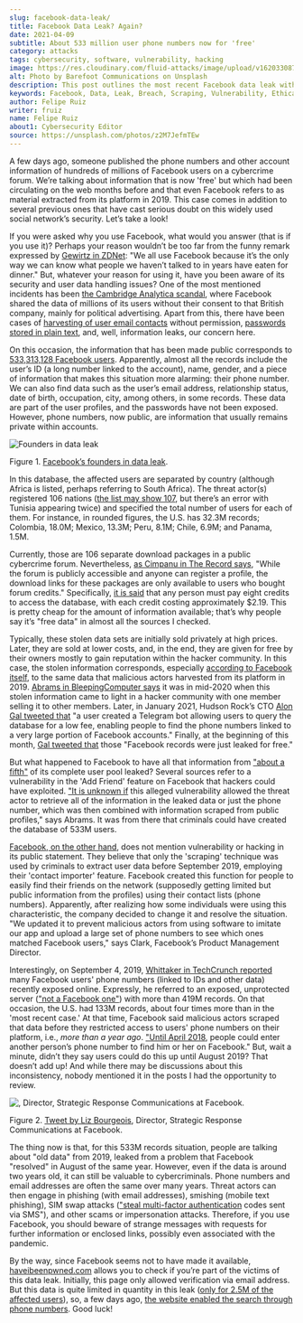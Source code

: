 ```yaml
---
slug: facebook-data-leak/
title: Facebook Data Leak? Again?
date: 2021-04-09
subtitle: About 533 million user phone numbers now for 'free'
category: attacks
tags: cybersecurity, software, vulnerability, hacking
image: https://res.cloudinary.com/fluid-attacks/image/upload/v1620330872/blog/facebook-data-leak/cover_u38ho9.webp
alt: Photo by Barefoot Communications on Unsplash
description: This post outlines the most recent Facebook data leak with approximately 533 million records, including users' phone numbers, now posted for free.
keywords: Facebook, Data, Leak, Breach, Scraping, Vulnerability, Ethical Hacking, Pentesting
author: Felipe Ruiz
writer: fruiz
name: Felipe Ruiz
about1: Cybersecurity Editor
source: https://unsplash.com/photos/z2M7JefmTEw
---
```


A few days ago, someone published the phone numbers and other account
information of hundreds of millions of Facebook users on a cybercrime
forum. We’re talking about information that is now 'free' but which had
been circulating on the web months before and that even Facebook refers
to as material extracted from its platform in 2019. This case comes in
addition to several previous ones that have cast serious doubt on this
widely used social network’s security. Let’s take a look\!

If you were asked why you use Facebook, what would you answer (that is
if you use it)? Perhaps your reason wouldn’t be too far from the funny
remark expressed by [Gewirtz in
ZDNet](https://www.zdnet.com/article/new-poll-shows-facebooks-severe-trust-problem/):
"We all use Facebook because it’s the only way we can know what people
we haven’t talked to in years have eaten for dinner." But, whatever your
reason for using it, have you been aware of its security and user data
handling issues? One of the most mentioned incidents has been [the
Cambridge Analytica
scandal](https://en.wikipedia.org/wiki/Facebook%E2%80%93Cambridge_Analytica_data_scandal),
where Facebook shared the data of millions of its users without their
consent to that British company, mainly for political advertising. Apart
from this, there have been cases of [harvesting of user email
contacts](https://www.zdnet.com/article/facebook-harvested-1-5-million-user-email-contacts-without-permission/)
without permission, [passwords stored in plain
text](https://www.zdnet.com/article/facebook-we-stored-hundreds-of-millions-of-passwords-in-plain-text/),
and, well, information leaks, our concern here.

On this occasion, the information that has been made public corresponds
to [533,313,128 Facebook
users](https://www.bleepingcomputer.com/news/security/533-million-facebook-users-phone-numbers-leaked-on-hacker-forum/).
Apparently, almost all the records include the user’s ID (a long number
linked to the account), name, gender, and a piece of information that
makes this situation more alarming: their phone number. We can also find
data such as the user’s email address, relationship status, date of
birth, occupation, city, among others, in some records. These data are
part of the user profiles, and the passwords have not been exposed.
However, phone numbers, now public, are information that usually remains
private within accounts.

<div class="imgblock">

![Founders in data leak](https://res.cloudinary.com/fluid-attacks/image/upload/v1620330871/blog/facebook-data-leak/founders_hnumfx.webp)

<div class="title">

Figure 1. [Facebook’s founders in data
leak](https://www.bleepingcomputer.com/news/security/533-million-facebook-users-phone-numbers-leaked-on-hacker-forum/).

</div>

</div>

In this database, the affected users are separated by country (although
Africa is listed, perhaps referring to South Africa). The threat
actor(s) registered 106 nations ([the list may
show 107](https://threadreaderapp.com/thread/1349671294808285184.html),
but there’s an error with Tunisia appearing twice) and specified the
total number of users for each of them. For instance, in rounded
figures, the U.S. has 32.3M records; Colombia, 18.0M; Mexico, 13.3M;
Peru, 8.1M; Chile, 6.9M; and Panama, 1.5M.

Currently, those are 106 separate download packages in a public
cybercrime forum. Nevertheless, [as Cimpanu in The Record
says](https://therecord.media/phone-numbers-for-533-million-facebook-users-leaked-on-hacking-forum/),
"While the forum is publicly accessible and anyone can register a
profile, the download links for these packages are only available to
users who bought forum credits." Specifically, [it is
said](https://www.bleepingcomputer.com/news/security/533-million-facebook-users-phone-numbers-leaked-on-hacker-forum/)
that any person must pay eight credits to access the database, with each
credit costing approximately $2.19. This is pretty cheap for the amount
of information available; that’s why people say it’s "free data" in
almost all the sources I checked.

<cta-banner
  buttontxt="Read more"
  link="/solutions/vulnerability-management/"
  title="Get started with Fluid Attacks' Vulnerability Management solution
  right now"
/>

Typically, these stolen data sets are initially sold privately at high
prices. Later, they are sold at lower costs, and, in the end, they are
given for free by their owners mostly to gain reputation within the
hacker community. In this case, the stolen information corresponds,
especially [according to Facebook
itself](https://about.fb.com/news/2021/04/facts-on-news-reports-about-facebook-data/),
to the same data that malicious actors harvested from its platform in 2019.
[Abrams in BleepingComputer says](https://www.bleepingcomputer.com/news/security/533-million-facebook-users-phone-numbers-leaked-on-hacker-forum/)
it was in mid-2020 when this stolen information came to light in a
hacker community with one member selling it to other members. Later, in
January 2021, Hudson Rock’s CTO [Alon Gal tweeted
that](https://twitter.com/UnderTheBreach/status/1349674272227266563) "a
user created a Telegram bot allowing users to query the database for a
low fee, enabling people to find the phone numbers linked to a very
large portion of Facebook accounts." Finally, at the beginning of this
month, [Gal tweeted
that](https://twitter.com/UnderTheBreach/status/1378314424239460352)
those "Facebook records were just leaked for free."

But what happened to Facebook to have all that information from ["about
a
fifth"](https://therecord.media/phone-numbers-for-533-million-facebook-users-leaked-on-hacking-forum/)
of its complete user pool leaked? Several sources refer to a
vulnerability in the 'Add Friend' feature on Facebook that hackers could
have exploited. ["It is unknown
if](https://www.bleepingcomputer.com/news/security/533-million-facebook-users-phone-numbers-leaked-on-hacker-forum/)
this alleged vulnerability allowed the threat actor to retrieve all of
the information in the leaked data or just the phone number, which was
then combined with information scraped from public profiles," says
Abrams. It was from there that criminals could have created the database
of 533M users.

[Facebook, on the other
hand](https://about.fb.com/news/2021/04/facts-on-news-reports-about-facebook-data/),
does not mention vulnerability or hacking in its public statement. They
believe that only the 'scraping' technique was used by criminals to
extract user data before September 2019, employing their 'contact
importer' feature. Facebook created this function for people to easily
find their friends on the network (supposedly getting limited but public
information from the profiles) using their contact lists (phone
numbers). Apparently, after realizing how some individuals were using
this characteristic, the company decided to change it and resolve the
situation. "We updated it to prevent malicious actors from using
software to imitate our app and upload a large set of phone numbers to
see which ones matched Facebook users," says Clark, Facebook’s Product
Management Director.

Interestingly, on September 4, 2019, [Whittaker in TechCrunch
reported](https://techcrunch.com/2019/09/04/facebook-phone-numbers-exposed/)
many Facebook users' phone numbers (linked to IDs and other data)
recently exposed online. Expressly, he referred to an exposed,
unprotected server (["not a Facebook
one"](https://www.forbes.com/sites/daveywinder/2019/09/05/facebook-security-snafu-exposes-419-million-user-phone-numbers/?sh=2e0ad5901ab7))
with more than 419M records. On that occasion, the U.S. had 133M
records, about four times more than in the 'most recent case.' At that
time, Facebook said malicious actors scraped that data before they
restricted access to users' phone numbers on their platform, i.e., *more
than a year ago*. ["Until
April 2018](https://edition.cnn.com/2019/09/04/tech/facebook-phone-numbers-exposed),
people could enter another person’s phone number to find him or her on
Facebook." But, wait a minute, didn’t they say users could do this up
until August 2019? That doesn’t add up\! And while there may be
discussions about this inconsistency, nobody mentioned it in the posts I
had the opportunity to review.

<div class="imgblock">

![,
Director, Strategic Response Communications at
Facebook.](https://res.cloudinary.com/fluid-attacks/image/upload/v1620330871/blog/facebook-data-leak/lizb_mqlyam.webp)

<div class="title">

Figure 2. [Tweet by Liz
Bourgeois](https://twitter.com/Liz_Shepherd/status/1378398417450377222),
Director, Strategic Response Communications at Facebook.

</div>

</div>

The thing now is that, for this 533M records situation, people are
talking about "old data" from 2019, leaked from a problem that Facebook
"resolved" in August of the same year. However, even if the data is
around two years old, it can still be valuable to cybercriminals. Phone
numbers and email addresses are often the same over many years. Threat
actors can then engage in phishing (with email addresses), smishing
(mobile text phishing), SIM swap attacks (["steal multi-factor
authentication](https://www.bleepingcomputer.com/news/security/533-million-facebook-users-phone-numbers-leaked-on-hacker-forum/)
codes sent via SMS"), and other scams or impersonation attacks.
Therefore, if you use Facebook, you should beware of strange messages
with requests for further information or enclosed links, possibly even
associated with the pandemic.

By the way, since Facebook seems not to have made it available,
[haveibeenpwned.com](https://haveibeenpwned.com/) allows you to check if
you’re part of the victims of this data leak. Initially, this page only
allowed verification via email address. But this data is quite limited
in quantity in this leak ([only for 2.5M of the affected
users](https://www.bleepingcomputer.com/news/security/how-to-check-if-your-info-was-exposed-in-the-facebook-data-leak/)),
so, a few days ago, [the website enabled the search through phone
numbers](https://www.troyhunt.com/the-facebook-phone-numbers-are-now-searchable-in-have-i-been-pwned/#comment-5332905964).
Good luck\!
